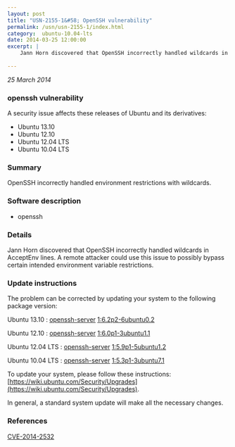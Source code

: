 ```yaml
---
layout: post
title: "USN-2155-1&#58; OpenSSH vulnerability"
permalink: /usn/usn-2155-1/index.html
category:  ubuntu-10.04-lts
date: 2014-03-25 12:00:00
excerpt: |
    Jann Horn discovered that OpenSSH incorrectly handled wildcards in AcceptEnv lines. A remote attacker could use this issue to possibly bypass certain intended environment variable restrictions. 
    
--- 
```

 
 

*25 March 2014*

### openssh vulnerability

A security issue affects these releases of Ubuntu and its derivatives:

* Ubuntu 13.10
* Ubuntu 12.10
* Ubuntu 12.04 LTS
* Ubuntu 10.04 LTS

### Summary

OpenSSH incorrectly handled environment restrictions with wildcards. 

### Software description

* openssh 

### Details

Jann Horn discovered that OpenSSH incorrectly handled wildcards in AcceptEnv lines. A remote attacker could use this issue to possibly bypass certain intended environment variable restrictions. 

### Update instructions

The problem can be corrected by updating your system to the following package version:

Ubuntu 13.10
 : [openssh-server](https://launchpad.net/ubuntu/+source/openssh) <span> [1:6.2p2-6ubuntu0.2](https://launchpad.net/ubuntu/+source/openssh/1:6.2p2-6ubuntu0.2) </span> 

Ubuntu 12.10
 : [openssh-server](https://launchpad.net/ubuntu/+source/openssh) <span> [1:6.0p1-3ubuntu1.1](https://launchpad.net/ubuntu/+source/openssh/1:6.0p1-3ubuntu1.1) </span> 

Ubuntu 12.04 LTS
 : [openssh-server](https://launchpad.net/ubuntu/+source/openssh) <span> [1:5.9p1-5ubuntu1.2](https://launchpad.net/ubuntu/+source/openssh/1:5.9p1-5ubuntu1.2) </span> 

Ubuntu 10.04 LTS
 : [openssh-server](https://launchpad.net/ubuntu/+source/openssh) <span> [1:5.3p1-3ubuntu7.1](https://launchpad.net/ubuntu/+source/openssh/1:5.3p1-3ubuntu7.1) </span> 

To update your system, please follow these instructions: [https://wiki.ubuntu.com/Security/Upgrades](https://wiki.ubuntu.com/Security/Upgrades).

In general, a standard system update will make all the necessary changes. 

### References

 
 [CVE-2014-2532](http://people.ubuntu.com/~ubuntu-security/cve/CVE-2014-2532)
 

